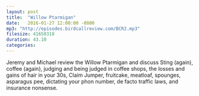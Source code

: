 ```yaml
---
layout: post
title:  "Willow Ptarmigan"
date:   2016-01-27 12:00:00 -0800
mp3: "http://episodes.birdcallreview.com/BCR2.mp3"
filesize: 41650318
duration: 43.10
categories: 
---
```


Jeremy and Michael review the Willow Ptarmigan and discuss Sting (again), coffee (again), judging and being judged in coffee shops, the losses and gains of hair in your 30s, Claim Jumper, fruitcake, meatloaf, spounges, asparagus pee, dictating your phon number, de facto traffic laws, and insurance nonsense.
